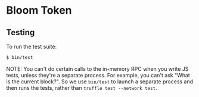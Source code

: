 # Bloom Token

## Testing

To run the test suite:

```sh
$ bin/test
```

NOTE: You can't do certain calls to the in-memory RPC when you write JS tests, unless they're a separate process. For example, you can't ask "What is the current block?". So we use `bin/test` to launch a separate process and then runs the tests, rather than `truffle test --network test`.
